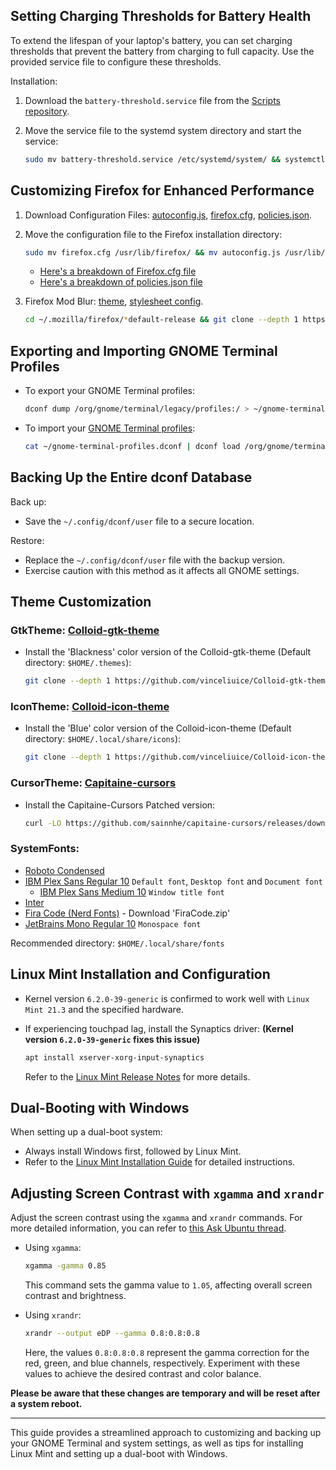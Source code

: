 ## Setting Charging Thresholds for Battery Health

To extend the lifespan of your laptop's battery, you can set charging thresholds that prevent the battery from charging to full capacity. Use the provided service file to configure these thresholds.

Installation:

1. Download the `battery-threshold.service` file from the [Scripts repository](https://github.com/sakshiagrwal/Scripts/blob/dev/Linux/etc/systemd/system/battery-threshold.service).
2. Move the service file to the systemd system directory and start the service:

   ```sh
   sudo mv battery-threshold.service /etc/systemd/system/ && systemctl enable battery-threshold.service && systemctl start battery-threshold.service
   ```

## Customizing Firefox for Enhanced Performance

1. Download Configuration Files: [autoconfig.js](https://github.com/sakshiagrwal/Scripts/blob/main/Windows/Extra/autoconfig.js), [firefox.cfg](https://github.com/sakshiagrwal/Scripts/blob/main/Windows/Extra/firefox.cfg), [policies.json](https://github.com/sakshiagrwal/Scripts/blob/main/Windows/Extra/policies.json).

2. Move the configuration file to the Firefox installation directory:

   ```sh
   sudo mv firefox.cfg /usr/lib/firefox/ && mv autoconfig.js /usr/lib/firefox/defaults/pref/ && mv policies.json /usr/lib/firefox/distribution/
   ```

   - [Here's a breakdown of Firefox.cfg file](https://github.com/sakshiagrwal/Scripts/commit/29d90e6f4b727b24824584da56e5965cb43d94ea)
   - [Here's a breakdown of policies.json file](https://github.com/sakshiagrwal/Scripts/commit/258124948b51033265574a73336131482e22fc2e)
  
3. Firefox Mod Blur: [theme](https://github.com/datguypiko/Firefox-Mod-Blur), [stylesheet config](https://github.com/sakshiagrwal/Scripts/blob/258124948b51033265574a73336131482e22fc2e/Linux/usr/lib/firefox/firefox.cfg#L26).

   ```sh
   cd ~/.mozilla/firefox/*default-release && git clone --depth 1 https://github.com/datguypiko/Firefox-Mod-Blur chrome && cd chrome && shopt -s dotglob && rm -rf !(ASSETS|userChrome.css|userContent.css)
   ```

## Exporting and Importing GNOME Terminal Profiles

- To export your GNOME Terminal profiles:

  ```sh
  dconf dump /org/gnome/terminal/legacy/profiles:/ > ~/gnome-terminal-profiles.dconf
  ```

- To import your [GNOME Terminal profiles](https://github.com/sakshiagrwal/Dotfiles/blob/main/bash/gnome-terminal-profiles.dconf):

  ```sh
  cat ~/gnome-terminal-profiles.dconf | dconf load /org/gnome/terminal/legacy/profiles:/
  ```

## Backing Up the Entire dconf Database

Back up:

- Save the `~/.config/dconf/user` file to a secure location.

Restore:

- Replace the `~/.config/dconf/user` file with the backup version.
- Exercise caution with this method as it affects all GNOME settings.

## Theme Customization

### GtkTheme: [Colloid-gtk-theme](https://github.com/vinceliuice/Colloid-gtk-theme)

- Install the 'Blackness' color version of the Colloid-gtk-theme (Default directory: `$HOME/.themes`):

  ```sh
  git clone --depth 1 https://github.com/vinceliuice/Colloid-gtk-theme && cd Colloid-gtk-theme && ./install.sh --color dark --tweaks black rimless && cd .. && rm -rf Colloid-gtk-theme
  ```

### IconTheme: [Colloid-icon-theme](https://github.com/vinceliuice/Colloid-icon-theme)

- Install the 'Blue' color version of the Colloid-icon-theme (Default directory: `$HOME/.local/share/icons`):

  ```sh
  git clone --depth 1 https://github.com/vinceliuice/Colloid-icon-theme && cd Colloid-icon-theme && ./install.sh && cd .. && rm -rf Colloid-icon-theme
  ```

### CursorTheme: [Capitaine-cursors](https://github.com/keeferrourke/capitaine-cursors)

- Install the Capitaine-Cursors Patched version:

  ```sh
  curl -LO https://github.com/sainnhe/capitaine-cursors/releases/download/r5/Linux.zip && unzip Linux.zip && mv 'Capitaine Cursors' ~/.icons/Capitaine-Cursors
  ```

### SystemFonts:

- [Roboto Condensed](https://fonts.google.com/specimen/Roboto+Condensed)
- [IBM Plex Sans Regular 10](https://fonts.google.com/specimen/IBM+Plex+Sans) `Default font`, `Desktop font` and `Document font`
   - [IBM Plex Sans Medium 10]() `Window title font`
- [Inter](https://fonts.google.com/specimen/Inter)
- [Fira Code (Nerd Fonts)](https://github.com/ryanoasis/nerd-fonts/releases/latest) - Download 'FiraCode.zip'
- [JetBrains Mono Regular 10](https://www.jetbrains.com/lp/mono) `Monospace font`

Recommended directory: `$HOME/.local/share/fonts`

## Linux Mint Installation and Configuration

- Kernel version `6.2.0-39-generic` is confirmed to work well with `Linux Mint 21.3` and the specified hardware.
- If experiencing touchpad lag, install the Synaptics driver: **(Kernel version `6.2.0-39-generic` fixes this issue)**

  ```sh
  apt install xserver-xorg-input-synaptics
  ```

  Refer to the [Linux Mint Release Notes](https://linuxmint.com/rel_virginia.php) for more details.

## Dual-Booting with Windows

When setting up a dual-boot system:

- Always install Windows first, followed by Linux Mint.
- Refer to the [Linux Mint Installation Guide](https://linuxmint-installation-guide.readthedocs.io/en/latest/multiboot.html) for detailed instructions.

## Adjusting Screen Contrast with `xgamma` and `xrandr`

Adjust the screen contrast using the `xgamma` and `xrandr` commands. For more detailed information, you can refer to [this Ask Ubuntu thread](https://askubuntu.com/questions/91195/how-do-i-adjust-the-screen-contrast).

- Using `xgamma`:

  ```sh
  xgamma -gamma 0.85
  ```

  This command sets the gamma value to `1.05`, affecting overall screen contrast and brightness.

- Using `xrandr`:

  ```sh
  xrandr --output eDP --gamma 0.8:0.8:0.8
  ```

  Here, the values `0.8:0.8:0.8` represent the gamma correction for the red, green, and blue channels, respectively. Experiment with these values to achieve the desired contrast and color balance.

**Please be aware that these changes are temporary and will be reset after a system reboot.**

---

This guide provides a streamlined approach to customizing and backing up your GNOME Terminal and system settings, as well as tips for installing Linux Mint and setting up a dual-boot with Windows.
